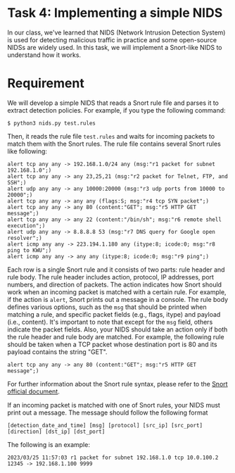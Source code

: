 # Task 4: Implementing a simple NIDS

In our class, we've learned that NIDS (Network Intrusion Detection System) is used for detecting malicious traffic in practice and some open-source NIDSs are widely used. In this task, we will implement a Snort-like NIDS to understand how it works.


# Requirement

We will develop a simple NIDS that reads a Snort rule file and parses it to extract detection policies. For example, if you type the following command:

```
$ python3 nids.py test.rules
```

Then, it reads the rule file `test.rules` and waits for incoming packets to match them with the Snort rules. The rule file contains several Snort rules like following:

```
alert tcp any any -> 192.168.1.0/24 any (msg:"r1 packet for subnet 192.168.1.0";)
alert tcp any any -> any 23,25,21 (msg:"r2 packet for Telnet, FTP, and SSH";)
alert udp any any -> any 10000:20000 (msg:"r3 udp ports from 10000 to 20000";)
alert tcp any any -> any any (flags:S; msg:"r4 tcp SYN packet";)
alert tcp any any -> any 80 (content:"GET"; msg:"r5 HTTP GET message";)
alert tcp any any -> any 22 (content:"/bin/sh"; msg:"r6 remote shell execution";)
alert udp any any -> 8.8.8.8 53 (msg:"r7 DNS query for Google open resolver";)
alert icmp any any -> 223.194.1.180 any (itype:8; icode:0; msg:"r8 ping to KWU";)
alert icmp any any -> any any (itype:8; icode:0; msg:"r9 ping";)
```

Each row is a single Snort rule and it consists of two parts: rule header and rule body. The rule header includes action, protocol, IP addresses, port numbers, and direction of packets. The action indicates how Snort should work when an incoming packet is matched with a certain rule. For example, if the action is `alert`, Snort prints out a message in a console.
The rule body defines various options, such as the `msg` that should be printed when matching a rule, and specific packet fields (e.g., flags, itype) and payload (i.e., content).
It's important to note that except for the `msg` field, others indicate the packet fields. Also, your NIDS should take an action only if both the rule header and rule body are matched. For example, the following rule should be taken when a TCP packet whose destination port is 80 and its payload contains the string "GET".

```
alert tcp any any -> any 80 (content:"GET"; msg:"r5 HTTP GET message";)
```

For further information about the Snort rule syntax, please refer to the [Snort official document](https://docs.snort.org/rules/).

If an incoming packet is matched with one of Snort rules, your NIDS must print out a message. The message should follow the following format

```
[detection_date_and_time] [msg] [protocol] [src_ip] [src_port] [direction] [dst_ip] [dst_port]

```

The following is an example:

```
2023/03/25 11:57:03 r1 packet for subnet 192.168.1.0 tcp 10.0.100.2 12345 -> 192.168.1.100 9999
```
